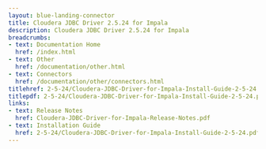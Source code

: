 ```yaml
---
layout: blue-landing-connector
title: Cloudera JDBC Driver 2.5.24 for Impala
description: Cloudera JDBC Driver 2.5.24 for Impala
breadcrumbs:
- text: Documentation Home
  href: /index.html
- text: Other
  href: /documentation/other.html
- text: Connectors
  href: /documentation/other/connectors.html
titlehref: 2-5-24/Cloudera-JDBC-Driver-for-Impala-Install-Guide-2-5-24.pdf
titlepdf: 2-5-24/Cloudera-JDBC-Driver-for-Impala-Install-Guide-2-5-24.pdf
links:
- text: Release Notes
  href: Cloudera-JDBC-Driver-for-Impala-Release-Notes.pdf
- text: Installation Guide
  href: 2-5-24/Cloudera-JDBC-Driver-for-Impala-Install-Guide-2-5-24.pdf
---
```

